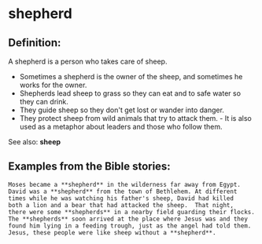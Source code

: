 shepherd
========

Definition:
-----------

A shepherd is a person who takes care of sheep.

-   Sometimes a shepherd is the owner of the sheep, and sometimes he
    works for the owner.
-   Shepherds lead sheep to grass so they can eat and to safe water so
    they can drink.
-   They guide sheep so they don't get lost or wander into danger.
-   They protect sheep from wild animals that try to attack them.  -
It is also used as a metaphor about leaders and those who follow
    them.

See also: **sheep**

Examples from the Bible stories:
--------------------------------

    Moses became a **shepherd** in the wilderness far away from Egypt.
    David was a **shepherd** from the town of Bethlehem. At different
    times while he was watching his father's sheep, David had killed
    both a lion and a bear that had attacked the sheep.  That night,
    there were some **shepherds** in a nearby field guarding their flocks.
    The **shepherds** soon arrived at the place where Jesus was and they
    found him lying in a feeding trough, just as the angel had told them.
    Jesus, these people were like sheep without a **shepherd**.

